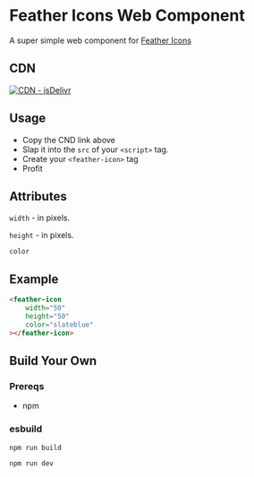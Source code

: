 # Feather Icons Web Component
A super simple web component for [Feather Icons](https://feathericons.com/)

## CDN
[![CDN - jsDelivr](https://img.shields.io/static/v1?label=CDN&message=jsDelivr&color=%23ff5626&logo=jsDelivr&logoColor=%23ff5626)](https://cdn.jsdelivr.net/gh/aboxofsox/feather-icon-web-component@0.2.0/dist/feather-icon-wc.js)

## Usage
- Copy the CND link above
- Slap it into the `src` of your `<script>` tag.
- Create your `<feather-icon>` tag
- Profit


## Attributes
`width` - in pixels.

`height` - in pixels.

`color`


## Example

```html
<feather-icon
    width="50"
    height="50"
    color="slateblue"
></feather-icon>
```
## Build Your Own

### Prereqs
- npm

### esbuild
`npm run build`

`npm run dev`
